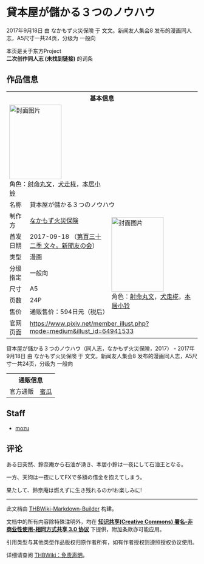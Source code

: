 # 貸本屋が儲かる３つのノウハウ

<!-- source html: G:\repos\THBWiki-Markdown-Builder\THBWikiMarkdown\Temp\main\1\1e\ns0%3A%E8%B2%B8%E6%9C%AC%E5%B1%8B%E3%81%8C%E5%84%B2%E3%81%8B%E3%82%8B%EF%BC%93%E3%81%A4%E3%81%AE%E3%83%8E%E3%82%A6%E3%83%8F%E3%82%A6.html -->

2017年9月18日 由 なかもず火災保険 于 文文。新闻友人集会8 发布的漫画同人志，A5尺寸一共24页，分级为 一般向

本页是关于东方Project  
 **二次创作同人志 (未找到链接)** 的词条
## 作品信息

<table><tbody><tr><th colspan="3">基本信息</th></tr><tr><td class="cover-artwork-mobile" colspan="2"><a href="./文件-貸本屋が儲かる３つのノウハウ封面.jpg.md" class="image" title="封面图片"><img alt="封面图片" src="https://upload.thwiki.cc/thumb/8/8e/%E8%B2%B8%E6%9C%AC%E5%B1%8B%E3%81%8C%E5%84%B2%E3%81%8B%E3%82%8B%EF%BC%93%E3%81%A4%E3%81%AE%E3%83%8E%E3%82%A6%E3%83%8F%E3%82%A6%E5%B0%81%E9%9D%A2.jpg/137px-%E8%B2%B8%E6%9C%AC%E5%B1%8B%E3%81%8C%E5%84%B2%E3%81%8B%E3%82%8B%EF%BC%93%E3%81%A4%E3%81%AE%E3%83%8E%E3%82%A6%E3%83%8F%E3%82%A6%E5%B0%81%E9%9D%A2.jpg" decoding="async" loading="lazy" width="137" height="196" srcset="https://upload.thwiki.cc/thumb/8/8e/%E8%B2%B8%E6%9C%AC%E5%B1%8B%E3%81%8C%E5%84%B2%E3%81%8B%E3%82%8B%EF%BC%93%E3%81%A4%E3%81%AE%E3%83%8E%E3%82%A6%E3%83%8F%E3%82%A6%E5%B0%81%E9%9D%A2.jpg/205px-%E8%B2%B8%E6%9C%AC%E5%B1%8B%E3%81%8C%E5%84%B2%E3%81%8B%E3%82%8B%EF%BC%93%E3%81%A4%E3%81%AE%E3%83%8E%E3%82%A6%E3%83%8F%E3%82%A6%E5%B0%81%E9%9D%A2.jpg 1.5x, https://upload.thwiki.cc/thumb/8/8e/%E8%B2%B8%E6%9C%AC%E5%B1%8B%E3%81%8C%E5%84%B2%E3%81%8B%E3%82%8B%EF%BC%93%E3%81%A4%E3%81%AE%E3%83%8E%E3%82%A6%E3%83%8F%E3%82%A6%E5%B0%81%E9%9D%A2.jpg/274px-%E8%B2%B8%E6%9C%AC%E5%B1%8B%E3%81%8C%E5%84%B2%E3%81%8B%E3%82%8B%EF%BC%93%E3%81%A4%E3%81%AE%E3%83%8E%E3%82%A6%E3%83%8F%E3%82%A6%E5%B0%81%E9%9D%A2.jpg 2x" data-file-width="839" data-file-height="1200"></a><div class="cover-char">角色：<a href="./射命丸文.md" title="射命丸文">射命丸文</a>，<a href="./犬走椛.md" title="犬走椛">犬走椛</a>，<a href="./本居小铃.md" title="本居小铃">本居小铃</a></div></td>
</tr><tr><td class="label">名称</td><td colspan="2"> 貸本屋が儲かる３つのノウハウ </td></tr><tr><td class="label">制作方</td><td><a href="./なかもず火災保険.md" title="なかもず火災保険">なかもず火災保険</a></td><td class="cover-artwork" rowspan="7" style="min-width:196px;"><a href="./文件-貸本屋が儲かる３つのノウハウ封面.jpg.md" class="image" title="封面图片"><img alt="封面图片" src="https://upload.thwiki.cc/thumb/8/8e/%E8%B2%B8%E6%9C%AC%E5%B1%8B%E3%81%8C%E5%84%B2%E3%81%8B%E3%82%8B%EF%BC%93%E3%81%A4%E3%81%AE%E3%83%8E%E3%82%A6%E3%83%8F%E3%82%A6%E5%B0%81%E9%9D%A2.jpg/137px-%E8%B2%B8%E6%9C%AC%E5%B1%8B%E3%81%8C%E5%84%B2%E3%81%8B%E3%82%8B%EF%BC%93%E3%81%A4%E3%81%AE%E3%83%8E%E3%82%A6%E3%83%8F%E3%82%A6%E5%B0%81%E9%9D%A2.jpg" decoding="async" loading="lazy" width="137" height="196" srcset="https://upload.thwiki.cc/thumb/8/8e/%E8%B2%B8%E6%9C%AC%E5%B1%8B%E3%81%8C%E5%84%B2%E3%81%8B%E3%82%8B%EF%BC%93%E3%81%A4%E3%81%AE%E3%83%8E%E3%82%A6%E3%83%8F%E3%82%A6%E5%B0%81%E9%9D%A2.jpg/205px-%E8%B2%B8%E6%9C%AC%E5%B1%8B%E3%81%8C%E5%84%B2%E3%81%8B%E3%82%8B%EF%BC%93%E3%81%A4%E3%81%AE%E3%83%8E%E3%82%A6%E3%83%8F%E3%82%A6%E5%B0%81%E9%9D%A2.jpg 1.5x, https://upload.thwiki.cc/thumb/8/8e/%E8%B2%B8%E6%9C%AC%E5%B1%8B%E3%81%8C%E5%84%B2%E3%81%8B%E3%82%8B%EF%BC%93%E3%81%A4%E3%81%AE%E3%83%8E%E3%82%A6%E3%83%8F%E3%82%A6%E5%B0%81%E9%9D%A2.jpg/274px-%E8%B2%B8%E6%9C%AC%E5%B1%8B%E3%81%8C%E5%84%B2%E3%81%8B%E3%82%8B%EF%BC%93%E3%81%A4%E3%81%AE%E3%83%8E%E3%82%A6%E3%83%8F%E3%82%A6%E5%B0%81%E9%9D%A2.jpg 2x" data-file-width="839" data-file-height="1200"></a><div class="cover-char">角色：<a href="./射命丸文.md" title="射命丸文">射命丸文</a>，<a href="./犬走椛.md" title="犬走椛">犬走椛</a>，<a href="./本居小铃.md" title="本居小铃">本居小铃</a></div></td>
</tr><tr><td class="label">首发日期</td><td>2017-09-18&#160;（<a href="/展会作品列表?e=%E6%96%87%E6%96%87%E3%80%82%E6%96%B0%E9%97%BB%E5%8F%8B%E4%BA%BA%E9%9B%86%E4%BC%9A%238">第百三十二季 文々。新聞友の会</a>）</td></tr><tr><td class="label">类型</td><td>漫画</td></tr><tr><td class="label">分级指定</td><td>一般向</td></tr><tr><td class="label">尺寸</td><td>A5</td></tr><tr><td class="label">页数</td><td>24P</td></tr><tr><td class="label">售价</td><td>通贩售价：594日元（税后）</td></tr>
<tr><td class="label">官网页面</td><td colspan="2"><a rel="nofollow" class="external free" href="https://www.pixiv.net/member_illust.php?mode=medium&amp;illust_id=64941533">https://www.pixiv.net/member_illust.php?mode=medium&amp;illust_id=64941533</a></td></tr></tbody></table>

貸本屋が儲かる３つのノウハウ（同人志，なかもず火災保険，2017） - 2017年9月18日 由 なかもず火災保険 于 文文。新闻友人集会8 发布的漫画同人志，A5尺寸一共24页，分级为 一般向

<table><tbody><tr><th colspan="3">通贩信息</th></tr><tr><td class="label">官方通贩</td><td colspan="2"><a rel="nofollow" class="external text" href="https://www.melonbooks.co.jp/detail/detail.php?product_id=285784">蜜瓜</a></td></tr></tbody></table>


## Staff
- [mozu](./mozu.md)

## 评论

  
ある日突然、鈴奈庵から石油が湧き、本居小鈴は一夜にして石油王となる。  

一方、天狗は一夜にしてFXで多額の借金を抱えてしまう。  

果たして、鈴奈庵は燃えずに生き残れるのか!お楽しみに!
  







---

此文档由 [THBWiki-Markdown-Builder](https://github.com/Delsin-Yu/THBWiki-Markdown-Builder) 构建。

文档中的所有内容除特殊注明外，均在 [**知识共享(Creative Commons) 署名-非商业性使用-相同方式共享 3.0 协议**](https://creativecommons.org/licenses/by-sa/3.0/deed.zh-hans) 下提供，附加条款亦可能应用。

引用类型与其他类型作品版权归原作者所有，如有作者授权则遵照授权协议使用。

详细请查阅 [THBWiki：免责声明](https://thbwiki.cc/THBWiki:%E5%85%8D%E8%B4%A3%E5%A3%B0%E6%98%8E)。

